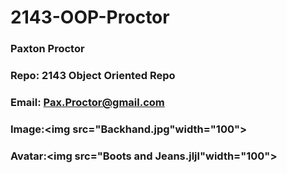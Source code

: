 # 2143-OOP-Proctor
### Paxton Proctor
### Repo: 2143 Object Oriented Repo
### Email: Pax.Proctor@gmail.com
### Image:<img src="Backhand.jpg"width="100">
### Avatar:<img src="Boots and Jeans.jljl"width="100">
